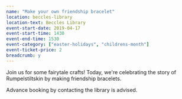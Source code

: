 ```yaml
---
name: "Make your own friendship bracelet"
location: beccles-library
location-text: Beccles Library
event-start-date: 2019-04-17
event-start-time: 1430
event-end-time: 1530
event-category: ["easter-holidays", "childrens-month"]
event-ticket-price: 2
breadcrumb: y
---
```


Join us for some fairytale crafts! Today, we're celebrating the story of Rumpelstiltskin by making friendship bracelets.

Advance booking by contacting the library is advised.
